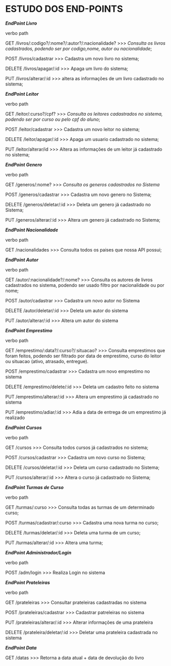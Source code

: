 # ESTUDO DOS END-POINTS

***EndPoint Livro***

verbo           path               

GET             /livros/:codigo?/:nome?/:autor?/:nacionalidade?   >>> _Consulta os livros cadastrados, podendo ser por codigo,nome, autor ou nacionalidade_;

POST            /livros/cadastrar       >>> Cadastra um novo livro no sistema;

DELETE          /livros/apagar/:id      >>> Apaga um livro do sistema;

PUT             /livros/alterar/:id     >>> altera as informações de um livro cadastrado no sistema;


***EndPoint Leitor***

verbo           path

GET             /leitor/:curso?/cpf?    >>> _Consulta os leitores cadastrados no sistema, podendo ser por curso ou pelo cpf do aluno_;

POST            /leitor/cadastrar       >>> Cadastra um novo leitor no sistema;

DELETE          /leitor/apagar/:id      >>> Apaga um usuario cadastrado no sistema;

PUT             /leitor/alterar/id      >>> Altera as informações de um leitor já cadastrado no sistema;



***EndPoint Genero***

verbo           path

GET             /generos/:nome?                 >>> _Consulta os generos cadastrados no Sistema_

POST            /generos/cadastrar              >>> Cadastra um novo genero no Sistema;

DELETE          /generos/deletar/:id            >>> Deleta um genero já cadastrado no Sistema;

PUT             /generos/alterar/:id            >>> Altera um genero já cadastrado no Sistema;


***EndPoint Nacionalidade***

verbo           path

GET             /nacionalidades                  >>> Consulta todos os paises que nossa API possui;


***EndPoint Autor***

verbo           path

GET             /autor/:nacionalidade?/:nome?   >>> Consulta os autores de livros cadastrados no sistema, podendo ser usado filtro por nacionalidade ou por nome;

POST            /autor/cadastrar                >>> Cadastra um novo autor no Sistema

DELETE          /autor/deletar/:id              >>> Deleta um autor do sistema

PUT             /autor/alterar/:id              >>> Altera um autor do sistema


***EndPoint Emprestimo***

verbo           path

GET             /emprestimo/:data?/:curso?/:situacao?   >>> Consulta emprestimos que foram feitos, podendo ser filtrado por data de emprestimo, curso do leitor ou situacao (ativo, atrasado, entregue).

POST            /emprestimo/cadastrar                   >>> Cadastra um novo emprestimo no sistema

DELETE          /emprestimo/delete/:id                  >>> Deleta um cadastro feito no sistema

PUT             /emprestimo/alterar/:id                 >>> Altera um emprestimo já cadastrado no sistema

PUT             /emprestimo/adiar/:id                   >>> Adia a data de entrega de um emprestimo já realizado

***EndPoint Cursos***

verbo           path

GET             /cursos                     >>> Consulta todos cursos já cadastrados no sistema;

POST            /cursos/cadastrar           >>> Cadastra um novo curso no Sistema;

DELETE          /cursos/deletar/:id         >>> Deleta um curso cadastrado no Sistema;

PUT             /cursos/alterar/:id         >>> Altera o curso já cadastrado no Sistema;

***EndPoint Turmas de Curso***

verbo           path

GET             /turmas/:curso              >>> Consulta todas as turmas de um determinado curso;

POST            /turmas/cadastrar/:curso    >>> Cadastra uma nova turma no curso;

DELETE          /turmas/deletar/:id  >>> Deleta uma turma de um curso;

PUT             /turmas/alterar/:id  >>> Altera uma turma;


***EndPoint   Administrador/Login***

verbo           path

POST            /adm/login              >>> Realiza Login no sistema


***EndPoint Prateleiras***

verbo           path

GET             /prateleiras                    >>> Consultar prateleiras cadastradas no sistema

POST            /prateleiras/cadastrar            >>> Cadastrar patreleiras no sistema

PUT             /prateleiras/alterar/:id          >>> Alterar informações de uma prateleira

DELETE          /prateleira/deletar/:id           >>> Deletar uma prateleira cadastrada no sistema


***EndPoint Data***

GET             /datas                      >>> Retorna a data atual + data de devolução do livro


